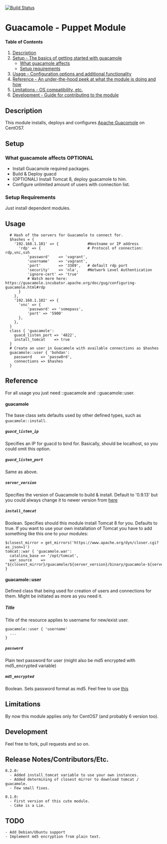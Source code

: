 [![Build Status](https://travis-ci.org/slenky/puppet-guacamole.svg?branch=master)](https://travis-ci.org/slenky/puppet-guacamole)

# Guacamole - Puppet Module

#### Table of Contents

1. [Description](#description)
2. [Setup - The basics of getting started with guacamole](#setup)
    * [What guacamole affects](#what-guacamole-affects)
    * [Setup requirements](#setup-requirements)
3. [Usage - Configuration options and additional functionality](#usage)
4. [Reference - An under-the-hood peek at what the module is doing and how](#reference)
5. [Limitations - OS compatibility, etc.](#limitations)
6. [Development - Guide for contributing to the module](#development)

## Description

This module installs, deploys and configures [Apache Guacomole](#https://guacamole.incubator.apache.org/) on CentOS7.

## Setup

### What guacamole affects **OPTIONAL**

* Install Guacamole required packages.
* Build & Deploy guacd
* (OPTIONAL) Install Tomcat 8, deploy guacamole to him.
* Configure unlimited amount of users with connection list.

### Setup Requirements

Just install dependent modules.

## Usage

```
  # Hash of the servers for Guacamole to connect for.
  $hashes = {
    '192.168.1.101' => {             #Hostname or IP address
      'rdp' => {                     # Protocol of connection: rdp,vnc,ssh
          'password'    => 'vagrant',
          'username'    => 'vagrant',
          'port'        => '3389',   # default rdp port
          'security'    => 'nla',    #Network Level Authentication
          'ignore-cert' => 'true'
          # Watch more here: https://guacamole.incubator.apache.org/doc/gug/configuring-guacamole.html#rdp
      }
    },
    '192.168.1.102' => {
      'vnc' => {
          'password' => 'somepass',
          'port' => '5900'
      },
    },
  }
  class { 'guacamole':
    guacd_listen_port => '4822',
    install_tomcat    => true
  }
  # Create an user in Guacamole with available connections as $hashes
  guacamole::user { 'bohdan':
    password    => 'passw0rd',
    connections => $hashes
  }
```

## Reference

For all usage you just need ::guacamole and ::guacamole::user.
#### guacamole
The base class sets defaults used by other defined types, such as `guacamole::install`.

##### `guacd_listen_ip`
Specifies an IP for guacd to bind for. Basically, should be localhost, so you could omit this option.
##### `guacd_listen_port`
Same as above.
##### `server_version`
Specifies the version of Guacamole to build & install. Default to '0.9.13' but you could always change it to newer version from [here](https://guacamole.incubator.apache.org/releases/)
##### `install_tomcat`
Boolean. Specifies should this module install Tomcat 8 for you. Defaults to true. If you want to use your own installation of Tomcat you have to add something like this one to your modules:
```
$closest_mirror = get_mirrors('https://www.apache.org/dyn/closer.cgi?as_json=1')
tomcat::war { 'guacamole.war':
  catalina_base => '/opt/tomcat',
  war_source    => "${closest_mirror}/guacamole/${server_version}/binary/guacamole-${server_version}.war",
}
```
#### guacamole::user
Defined class that being used for creation of users and connections for them. Might be initiated as more as you need it.
##### Title
Title of the resource applies to username for new/exist user.
```
guacamole::user { 'username'
  ...
}
```
##### `password`
Plain text password for user (might also be md5 encrypted with md5_encrypted variable)
##### `md5_encrypted`
Boolean. Sets password format as md5. Feel free to use [this](http://www.md5online.org/md5-encrypt.html)
## Limitations

By now this module applies only for CentOS7 (and probably 6 version too).

## Development

Feel free to fork, pull requests and so on.

## Release Notes/Contributors/Etc.
```
0.2.0:
  - Added install_tomcat variable to use your own instances.
  - Added determining of closest mirror to download tomcat / guacamole.
  - Few small fixes.
```
```
0.1.0:
  - First version of this cute module.
  - Cake is a Lie.
```

## TODO
```
- Add Debian/Ubuntu support
- Implement md5 encryption from plain text.
```
